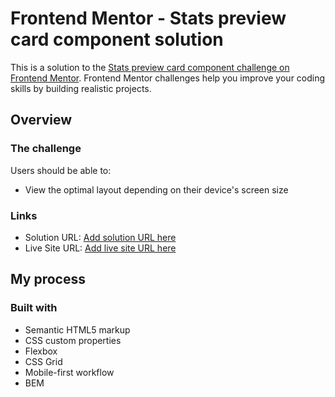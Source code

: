 # Frontend Mentor - Stats preview card component solution

This is a solution to the [Stats preview card component challenge on Frontend Mentor](https://www.frontendmentor.io/challenges/stats-preview-card-component-8JqbgoU62). Frontend Mentor challenges help you improve your coding skills by building realistic projects. 

## Overview

### The challenge

Users should be able to:

- View the optimal layout depending on their device's screen size


### Links

- Solution URL: [Add solution URL here](https://github.com/dariachi85/card-component)
- Live Site URL: [Add live site URL here](https://dariachi85.github.io/card-component/)

## My process

### Built with

- Semantic HTML5 markup
- CSS custom properties
- Flexbox
- CSS Grid
- Mobile-first workflow
- BEM
